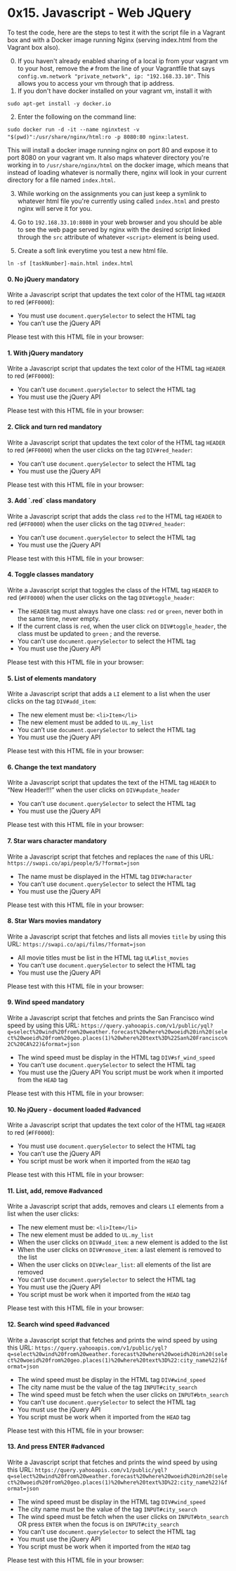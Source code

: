 <h1 class="gap">0x15. Javascript - Web JQuery</h1>

To test the code, here are the steps to test it with the script file in a Vagrant box and with a Docker image running Nginx (serving index.html from the Vagrant box also).

0. If you haven't already enabled sharing of a local ip from your vagrant vm to your host, remove the `#` from the line of your Vagrantfile that says `config.vm.network "private_network", ip: "192.168.33.10"`. This allows you to access your vm through that ip address.
1. If you don't have docker installed on your vagrant vm, install it with

`sudo apt-get install -y docker.io`

2. Enter the following on the command line:

`sudo docker run -d -it --name nginxtest -v "$(pwd)":/usr/share/nginx/html:ro -p 8080:80 nginx:latest`.

This will install a docker image running nginx on port 80 and expose it to port 8080 on your vagrant vm. It also maps whatever directory you're working in to `/usr/share/nginx/html` on the docker image, which means that instead of loading whatever is normally there, nginx will look in your current directory for a file named `index.html`.

3. While working on the assignments you can just keep a symlink to whatever html file you're currently using called `index.html` and presto nginx will serve it for you.

4. Go to `192.168.33.10:8080` in your web browser and you should be able to see the web page served by nginx with the desired script linked through the `src` attribute of whatever `<script>` element is being used.

5. Create a soft link everytime you test a new html file.

`ln -sf [taskNumber]-main.html index.html`

<h4 class="task">
    0. No jQuery
      <span class="alert alert-warning mandatory-optional">
        mandatory
      </span>
</h4><p>Write a Javascript script that updates the text color of the HTML tag <code>HEADER</code> to red (<code>#FF0000</code>):</p><ul>
<li>You must use <code>document.querySelector</code> to select the HTML tag</li>
<li>You can’t use the jQuery API</li>
</ul><p>Please test with this HTML file in your browser:</p>


<h4 class="task">
    1. With jQuery
      <span class="alert alert-warning mandatory-optional">
        mandatory
      </span>
</h4><p>Write a Javascript script that updates the text color of the HTML tag <code>HEADER</code> to red (<code>#FF0000</code>):</p><ul>
<li>You can’t use <code>document.querySelector</code> to select the HTML tag</li>
<li>You must use the jQuery API</li>
</ul><p>Please test with this HTML file in your browser:</p>


<h4 class="task">
    2. Click and turn red
      <span class="alert alert-warning mandatory-optional">
        mandatory
      </span>
</h4><p>Write a Javascript script that updates the text color of the HTML tag <code>HEADER</code> to red (<code>#FF0000</code>) when the user clicks on the tag <code>DIV#red_header</code>:</p><ul>
<li>You can’t use <code>document.querySelector</code> to select the HTML tag</li>
<li>You must use the jQuery API</li>
</ul><p>Please test with this HTML file in your browser:</p>


<h4 class="task">
    3. Add `.red` class
      <span class="alert alert-warning mandatory-optional">
        mandatory
      </span>
</h4><p>Write a Javascript script that adds the class <code>red</code> to the HTML tag <code>HEADER</code> to red (<code>#FF0000</code>) when the user clicks on the tag <code>DIV#red_header</code>:</p><ul>
<li>You can’t use <code>document.querySelector</code> to select the HTML tag</li>
<li>You must use the jQuery API</li>
</ul><p>Please test with this HTML file in your browser:</p>


<h4 class="task">
    4. Toggle classes
      <span class="alert alert-warning mandatory-optional">
        mandatory
      </span>
</h4><p>Write a Javascript script that toggles the class of the HTML tag <code>HEADER</code> to red (<code>#FF0000</code>) when the user clicks on the tag <code>DIV#toggle_header</code>:</p><ul>
<li>The <code>HEADER</code> tag must always have one class: <code>red</code> or <code>green</code>, never both in the same time, never empty.</li>
<li>If the current class is <code>red</code>, when the user click on <code>DIV#toggle_header</code>, the class must be updated to <code>green</code> ; and the reverse.</li>
<li>You can’t use <code>document.querySelector</code> to select the HTML tag</li>
<li>You must use the jQuery API</li>
</ul><p>Please test with this HTML file in your browser:</p>


<h4 class="task">
    5. List of elements
      <span class="alert alert-warning mandatory-optional">
        mandatory
      </span>
</h4><p>Write a Javascript script that adds a <code>LI</code> element to a list when the user clicks on the tag <code>DIV#add_item</code>:</p><ul>
<li>The new element must be: <code>&lt;li&gt;Item&lt;/li&gt;</code></li>
<li>The new element must be added to <code>UL.my_list</code></li>
<li>You can’t use <code>document.querySelector</code> to select the HTML tag</li>
<li>You must use the jQuery API</li>
</ul><p>Please test with this HTML file in your browser:</p>


<h4 class="task">
    6. Change the text
      <span class="alert alert-warning mandatory-optional">
        mandatory
      </span>
</h4><p>Write a Javascript script that updates the text of the HTML tag <code>HEADER</code> to “New Header!!!” when the user clicks on <code>DIV#update_header</code></p><ul>
<li>You can’t use <code>document.querySelector</code> to select the HTML tag</li>
<li>You must use the jQuery API</li>
</ul><p>Please test with this HTML file in your browser:</p>


<h4 class="task">
    7. Star wars character
      <span class="alert alert-warning mandatory-optional">
        mandatory
      </span>
</h4><p>Write a Javascript script that fetches and replaces the <code>name</code> of this URL: <code>https://swapi.co/api/people/5/?format=json</code></p><ul>
<li>The name must be displayed in the HTML tag <code>DIV#character</code></li>
<li>You can’t use <code>document.querySelector</code> to select the HTML tag</li>
<li>You must use the jQuery API</li>
</ul><p>Please test with this HTML file in your browser:</p>


<h4 class="task">
    8. Star Wars movies
      <span class="alert alert-warning mandatory-optional">
        mandatory
      </span>
</h4><p>Write a Javascript script that fetches and lists all movies <code>title</code> by using this URL: <code>https://swapi.co/api/films/?format=json</code></p><ul>
<li>All movie titles must be list in the HTML tag <code>UL#list_movies</code></li>
<li>You can’t use <code>document.querySelector</code> to select the HTML tag</li>
<li>You must use the jQuery API</li>
</ul><p>Please test with this HTML file in your browser:</p>


<h4 class="task">
    9. Wind speed
      <span class="alert alert-warning mandatory-optional">
        mandatory
      </span>
</h4><p>Write a Javascript script that fetches and prints the San Francisco wind speed by using this URL: <code>https://query.yahooapis.com/v1/public/yql?q=select%20wind%20from%20weather.forecast%20where%20woeid%20in%20(select%20woeid%20from%20geo.places(1)%20where%20text%3D%22San%20Francisco%2C%20CA%22)&amp;format=json</code></p><ul>
<li>The wind speed must be display in the HTML tag <code>DIV#sf_wind_speed</code></li>
<li>You can’t use <code>document.querySelector</code> to select the HTML tag</li>
<li>You must use the jQuery API
You script must be work when it imported from the <code>HEAD</code> tag</li>
</ul><p>Please test with this HTML file in your browser:</p>


<h4 class="task">
    10. No jQuery - document loaded
      <span class="alert alert-info mandatory-optional">
        #advanced
      </span>
</h4><p>Write a Javascript script that updates the text color of the HTML tag <code>HEADER</code> to red (<code>#FF0000</code>):</p><ul>
<li>You must use <code>document.querySelector</code> to select the HTML tag</li>
<li>You can’t use the jQuery API</li>
<li>You script must be work when it imported from the <code>HEAD</code> tag</li>
</ul><p>Please test with this HTML file in your browser:</p>


<h4 class="task">
    11. List, add, remove
      <span class="alert alert-info mandatory-optional">
        #advanced
      </span>
</h4><p>Write a Javascript script that adds, removes and clears <code>LI</code> elements from a list when the user clicks:</p><ul>
<li>The new element must be: <code>&lt;li&gt;Item&lt;/li&gt;</code></li>
<li>The new element must be added to <code>UL.my_list</code></li>
<li>When the user clicks on <code>DIV#add_item</code>: a new element is added to the list</li>
<li>When the user clicks on <code>DIV#remove_item</code>: a last element is removed to the list</li>
<li>When the user clicks on <code>DIV#clear_list</code>: all elements of the list are removed</li>
<li>You can’t use <code>document.querySelector</code> to select the HTML tag</li>
<li>You must use the jQuery API</li>
<li>You script must be work when it imported from the <code>HEAD</code> tag</li>
</ul><p>Please test with this HTML file in your browser:</p>


<h4 class="task">
    12. Search wind speed
      <span class="alert alert-info mandatory-optional">
        #advanced
      </span>
</h4><p>Write a Javascript script that fetches and prints the wind speed by using this URL: <code>https://query.yahooapis.com/v1/public/yql?q=select%20wind%20from%20weather.forecast%20where%20woeid%20in%20(select%20woeid%20from%20geo.places(1)%20where%20text%3D%22:city_name%22)&amp;format=json</code></p><ul>
<li>The wind speed must be display in the HTML tag <code>DIV#wind_speed</code></li>
<li>The city name must be the value of the tag <code>INPUT#city_search</code></li>
<li>The wind speed must be fetch when the user clicks on <code>INPUT#btn_search</code></li>
<li>You can’t use <code>document.querySelector</code> to select the HTML tag</li>
<li>You must use the jQuery API</li>
<li>You script must be work when it imported from the <code>HEAD</code> tag</li>
</ul><p>Please test with this HTML file in your browser:</p>


<h4 class="task">
    13. And press ENTER
      <span class="alert alert-info mandatory-optional">
        #advanced
      </span>
</h4><p>Write a Javascript script that fetches and prints the wind speed by using this URL: <code>https://query.yahooapis.com/v1/public/yql?q=select%20wind%20from%20weather.forecast%20where%20woeid%20in%20(select%20woeid%20from%20geo.places(1)%20where%20text%3D%22:city_name%22)&amp;format=json</code></p><ul>
<li>The wind speed must be display in the HTML tag <code>DIV#wind_speed</code></li>
<li>The city name must be the value of the tag <code>INPUT#city_search</code></li>
<li>The wind speed must be fetch when the user clicks on <code>INPUT#btn_search</code> OR press <code>ENTER</code> when the focus is on <code>INPUT#city_search</code></li>
<li>You can’t use <code>document.querySelector</code> to select the HTML tag</li>
<li>You must use the jQuery API</li>
<li>You script must be work when it imported from the <code>HEAD</code> tag</li>
</ul><p>Please test with this HTML file in your browser:</p>

